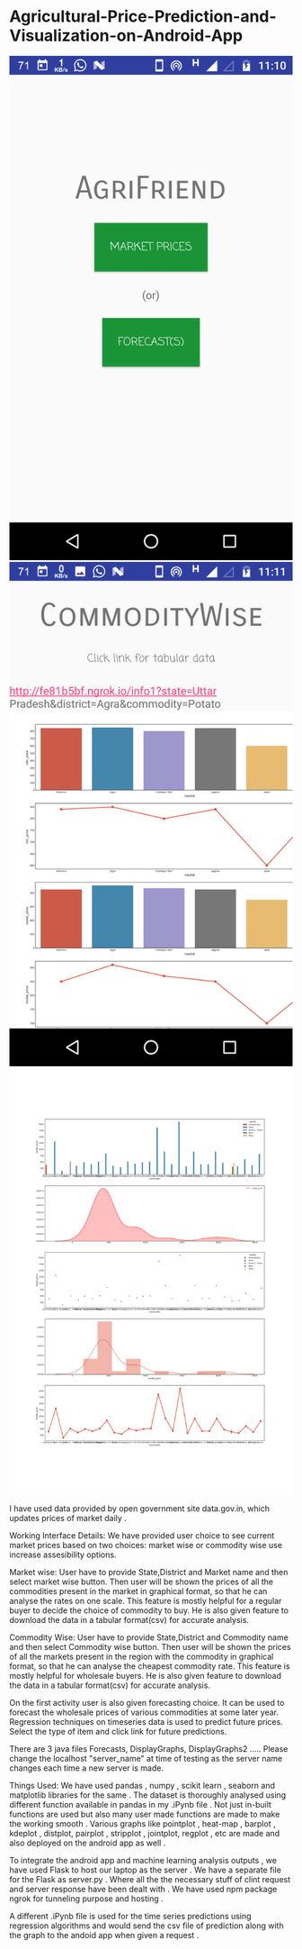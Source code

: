 # Agricultural-Price-Prediction-and-Visualization-on-Android-App

![Screenshot](Screenshots/Screenshot_20180408-111043.png) 
![Screenshot](Screenshots/Screenshot_20180408-111159.png) ![Screenshot](2.png)  

I have used data provided by open government site data.gov.in, which updates prices of market daily .

Working Interface Details:
We have provided user choice to see current market prices based on two choices: market wise or commodity wise use increase assesibility options.

Market wise: 	User have to provide State,District and Market name and then select market wise button.
		          Then user will be shown the prices of all the commodities present in the market in graphical format, so that he can analyse       the rates on one scale. 
		          This feature is mostly helpful for a regular buyer to decide the choice of commodity to buy.
		          He is also given feature to download the data in a tabular format(csv) for accurate analysis.

Commodity Wise: 	User have to provide State,District and Commodity name and then select Commodity wise button.
		              Then user will be shown the prices of all the markets present in the region with the commodity in graphical format, so that he can analyse the cheapest commodity rate. This 
		              feature is mostly helpful for wholesale buyers. 
		              He is also given feature to download the data in a tabular format(csv) for accurate analysis.

On the first activity user is also given forecasting choice. It can be used to forecast the wholesale prices of various commodities at some later year.
Regression techniques on timeseries data is used to predict future prices.
Select the type of item and click link for future predictions.



There are 3 java files Forecasts, DisplayGraphs, DisplayGraphs2 ..... Please change the localhost "server_name" at time of testing as the server name changes each time a new server is made.

Things Used:
We have used pandas , numpy , scikit learn , seaborn and matplotlib libraries for the same . The dataset is thoroughly analysed using different function available in pandas in my .iPynb file .
Not just in-built functions are used but also many user made functions are made to make the working smooth . Various graphs like pointplot , heat-map , barplot , kdeplot , distplot,
pairplot , stripplot , jointplot, regplot , etc are made and also deployed on the android app as well . 
   
To integrate the android app and machine learning analysis outputs , we have used Flask to host our laptop as the server . We have a separate file for the Flask as server.py .
 Where all the the necessary stuff of clint request and server response have been dealt with . We have used npm package ngrok for tunneling purpose and hosting .

A different .iPynb file is used for the time series predictions using regression algorithms and would send the csv file of prediction along with the graph to the andoid app when given a 
request .

